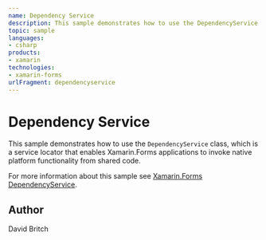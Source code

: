 ```yaml
---
name: Dependency Service
description: This sample demonstrates how to use the DependencyService class, which is a service locator that enables Xamarin.Forms applications to invoke native platform functionality from shared code.
topic: sample
languages:
- csharp
products:
- xamarin
technologies:
- xamarin-forms
urlFragment: dependencyservice
---
```

Dependency Service
==================

This sample demonstrates how to use the `DependencyService` class, which is a service locator that enables Xamarin.Forms applications to invoke native platform functionality from shared code.

For more information about this sample see [Xamarin.Forms DependencyService](https://docs.microsoft.com/xamarin/xamarin-forms/app-fundamentals/dependency-service/).

Author
------

David Britch
